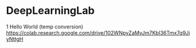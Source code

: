 # DeepLearningLab

1 Hello World (temp conversion)
https://colab.research.google.com/drive/102WNpyZaMvJm7KbI36Tmx7q9JjyNttgH
